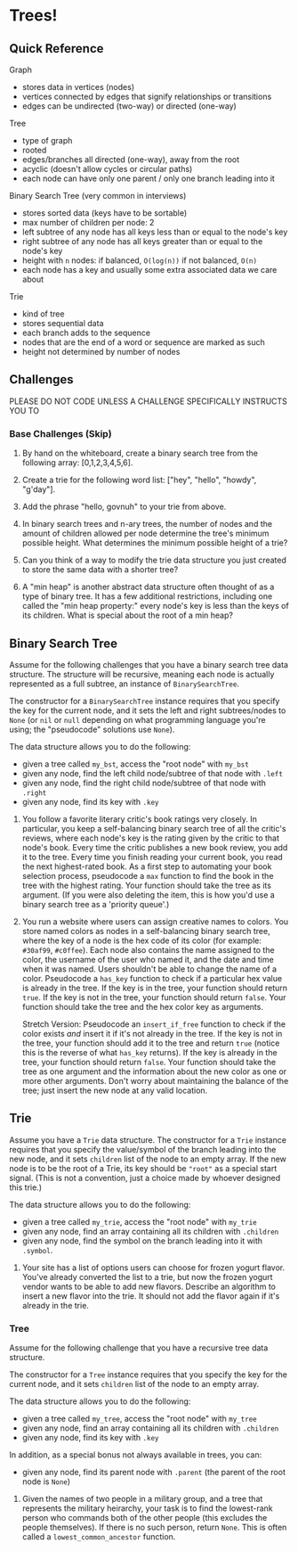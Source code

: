 # Trees!

## Quick Reference

Graph 
* stores data in vertices (nodes)
* vertices connected by edges that signify relationships or transitions
* edges can be undirected (two-way) or directed (one-way)

Tree 
* type of graph
* rooted
* edges/branches all directed (one-way), away from the root
* acyclic (doesn't allow cycles or circular paths)
* each node can have only one parent / only one branch leading into it

Binary Search Tree (very common in interviews)
* stores sorted data (keys have to be sortable)
* max number of children per node: 2
* left subtree of any node has all keys less than or equal to the node's key
* right subtree of any node has all keys greater than or equal to the node's key
* height with `n` nodes:
	if balanced, `O(log(n))`
	if not balanced, `O(n)`
* each node has a key and usually some extra associated data we care about

Trie 
* kind of tree
* stores sequential data
* each branch adds to the sequence
* nodes that are the end of a word or sequence are marked as such
* height not determined by number of nodes



## Challenges

PLEASE DO NOT CODE UNLESS A CHALLENGE SPECIFICALLY INSTRUCTS YOU TO

### Base Challenges (Skip)

1. By hand on the whiteboard, create a binary search tree from the following array: [0,1,2,3,4,5,6]. 

1. Create a trie for the following word list: ["hey", "hello", "howdy", "g'day"].

1. Add the phrase "hello, govnuh" to your trie from above. 

1. In binary search trees and n-ary trees, the number of nodes and the amount of children allowed per node determine the tree's minimum possible height. What determines the minimum possible height of a trie?  

1. Can you think of a way to modify the trie data structure you just created to store the same data with a shorter tree? 

1. A "min heap" is another abstract data structure often thought of as a type of binary tree. It has a few additional restrictions, including one called the "min heap property:" every node's key is less than the keys of its children. What is special about the root of a min heap?  

## Binary Search Tree

Assume for the following challenges that you have a binary search tree data structure. The structure will be recursive, meaning each node is actually represented as a full subtree, an instance of `BinarySearchTree`. 

The constructor for a `BinarySearchTree` instance requires that you specify the key for the current node, and it sets the left and right subtrees/nodes to  `None` (or `nil` or `null` depending on what programming language you're using; the "pseudocode" solutions use `None`). 

The data structure allows you to do the following:

* given a tree called `my_bst`, access the "root node" with `my_bst`
* given any node, find the left child node/subtree of that node with `.left`
* given any node, find the right child node/subtree of that node with `.right`
* given any node, find its key with `.key`


1. You follow a favorite literary critic's book ratings very closely.  In particular, you keep a self-balancing binary search tree of all the critic's reviews, where each node's key is the rating given by the critic to that node's book.  Every time the critic publishes a new book review, you add it to the tree. Every time you finish reading your current book, you read the next highest-rated book. As a first step to automating your book selection process, pseudocode a `max` function to find the book in the tree with the highest rating. Your function should take the tree as its argument. (If you were also deleting the item, this is how you'd use a binary search tree as a 'priority queue'.)
	

1. You run a website where users can assign creative names to colors. You store named colors as nodes in a self-balancing binary search tree, where the key of a node is the hex code of its color (for example: `#30af99`, `#c0ffee`). Each node also contains the name assigned to the color, the username of the user who named it, and the date and time when it was named. Users shouldn't be able to change the name of a color.  Pseudocode a `has_key` function to check if a particular hex value is already in the tree.  If the key is in the tree, your function should return `true`. If the key is not in the tree, your function should return `false`. Your function should take the tree and the hex color key as arguments.


	Stretch Version: Pseudocode an `insert_if_free` function to check if the color exists *and* insert it if it's not already in the tree. If the key is not in the tree, your function should add it to the tree and return `true` (notice this is the reverse of what `has_key` returns).  If the key is already in the tree, your function should return `false`. Your function should take the tree as one argument and the information about the new color as one or more other arguments.  Don't worry about maintaining the balance of the tree; just insert the new node at any valid location.




## Trie

Assume you have a `Trie` data structure.   The constructor for a `Trie` instance requires that you specify the value/symbol of the branch leading into the new node, and it sets `children` list of the node to an empty array. If the new node is to be the root of a Trie, its key should be `"root"` as a special start signal. (This is not a convention, just a choice made by whoever designed this trie.) 

The data structure allows you to do the following:

* given a tree called `my_trie`, access the "root node" with `my_trie`
* given any node, find an array containing all its children with `.children`
* given any node, find the symbol on the branch leading into it with `.symbol`. 

1. Your site has a list of options users can choose for frozen yogurt flavor. You've already converted the list to a trie, but now the frozen yogurt vendor wants to be able to add new flavors. Describe an algorithm to insert a new flavor into the trie. It should not add the flavor again if it's already in the trie.


### Tree


Assume for the following challenge that you have a recursive tree data structure. 

The constructor for a `Tree` instance requires that you specify the key for the current node, and it sets `children` list of the node to an empty array.

The data structure allows you to do the following:

* given a tree called `my_tree`, access the "root node" with `my_tree`
* given any node, find an array containing all its children with `.children`
* given any node, find its key with `.key`

In addition, as a special bonus not always available in trees, you can:   
* given any node, find its parent node with `.parent` (the parent of the root node is `None`)

1. Given the names of two people in a military group, and a tree that represents the military heirarchy, your task is to find the lowest-rank person who commands both of the other people (this excludes the people themselves). If there is no such person, return `None`.  This is often called a  `lowest_common_ancestor` function.
